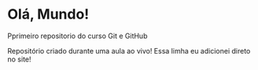 # Olá, Mundo!
 Pprimeiro repositorio do curso Git e GitHub

Repositório criado durante uma aula ao vivo!
Essa limha eu adicionei  direto no site!
